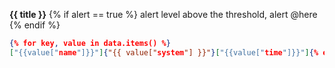 **{{ title }}** {% if alert == true %} alert level above the threshold, alert @here {% endif %}
```json
{% for key, value in data.items() %}
["{{value["name"]}}"]{"{{ value["system"] }}"}["{{value["time"]}}"]{% endfor %}
```

